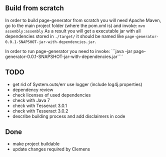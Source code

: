 ## Build from scratch

In order to build page-generator from scratch you will need Apache Maven, go to the main
project folder (where the pom.xml is) and invoke: 
```mvn assembly:assembly```
As a result you will get a executable jar with all dependencies stored in ```./target/``` it should be 
named like ```page-generator-0.0.1-SNAPSHOT-jar-with-dependencies.jar```.

In order to run page-generator you need to invoke:
```java -jar page-generator-0.0.1-SNAPSHOT-jar-with-dependencies.jar````

## TODO

* get rid of System.outs/err use logger (include log4j.properties) 
* dependency review
* check licenses of used dependencies 
* check with Java 7 
* check with Tesseract 3.0.1 
* check with Tesseract 3.0.2
* describe building process and add disclaimers in code 

## Done
* make project buildable
* update changes required by Clemens
